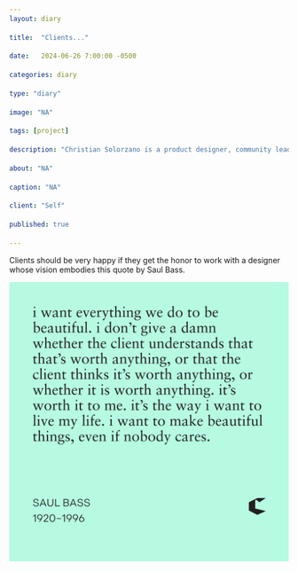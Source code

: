 ```yaml
---
layout: diary

title:  "Clients..."

date:   2024-06-26 7:00:00 -0500

categories: diary

type: "diary"

image: "NA"

tags: [project]

description: "Christian Solorzano is a product designer, community leader, educator, and podcast host."

about: "NA"

caption: "NA"

client: "Self"

published: true

---
```

Clients should be very happy if they get the honor to work with a designer whose vision embodies this quote by Saul 
Bass. 

![Episode 57](/assets/images/diary/20240627.png)

